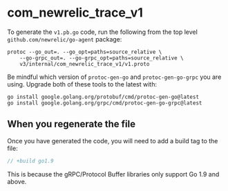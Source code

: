 # com_newrelic_trace_v1

To generate the `v1.pb.go` code, run the following from the top level
`github.com/newrelic/go-agent` package:

```
protoc --go_out=. --go_opt=paths=source_relative \
    --go-grpc_out=. --go-grpc_opt=paths=source_relative \
    v3/internal/com_newrelic_trace_v1/v1.proto
```

Be mindful which version of `protoc-gen-go` and `protoc-gen-go-grpc` you are using.
Upgrade both of these tools to the latest with:

```
go install google.golang.org/protobuf/cmd/protoc-gen-go@latest
go install google.golang.org/grpc/cmd/protoc-gen-go-grpc@latest
```

## When you regenerate the file

Once you have generated the code, you will need to add a build tag to the file:

 ```go
// +build go1.9
```

This is because the gRPC/Protocol Buffer libraries only support Go 1.9 and
above.
